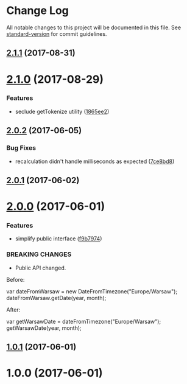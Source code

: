 # Change Log

All notable changes to this project will be documented in this file. See [standard-version](https://github.com/conventional-changelog/standard-version) for commit guidelines.

<a name="2.1.1"></a>
## [2.1.1](https://github.com/medikoo/date-from-timezone/compare/v2.1.0...v2.1.1) (2017-08-31)



<a name="2.1.0"></a>
# [2.1.0](https://github.com/medikoo/date-from-timezone/compare/v2.0.2...v2.1.0) (2017-08-29)


### Features

* seclude getTokenize utility ([1865ee2](https://github.com/medikoo/date-from-timezone/commit/1865ee2))



<a name="2.0.2"></a>
## [2.0.2](https://github.com/medikoo/date-from-timezone/compare/v2.0.1...v2.0.2) (2017-06-05)


### Bug Fixes

* recalculation didn't handle milliseconds as expected ([7ce8bd8](https://github.com/medikoo/date-from-timezone/commit/7ce8bd8))



<a name="2.0.1"></a>
## [2.0.1](https://github.com/medikoo/date-from-timezone/compare/v2.0.0...v2.0.1) (2017-06-02)



<a name="2.0.0"></a>
# [2.0.0](https://github.com/medikoo/date-from-timezone/compare/v1.0.1...v2.0.0) (2017-06-01)


### Features

* simplify public interface ([f9b7974](https://github.com/medikoo/date-from-timezone/commit/f9b7974))


### BREAKING CHANGES

* Public API changed.

Before:

var dateFromWarsaw = new DateFromTimezone("Europe/Warsaw");
dateFromWarsaw.getDate(year, month);

After:

var getWarsawDate = dateFromTimezone("Europe/Warsaw");
getWarsawDate(year, month);



<a name="1.0.1"></a>
## [1.0.1](https://github.com/medikoo/date-from-timezone/compare/v1.0.0...v1.0.1) (2017-06-01)



<a name="1.0.0"></a>
# 1.0.0 (2017-06-01)
